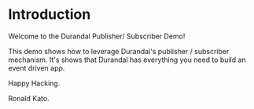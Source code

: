 ﻿# Introduction

Welcome to the Durandal Publisher/ Subscriber Demo!

This demo shows how to leverage Durandal's publisher / subscriber mechanism. It's shows that Durandal has everything you need to build an event driven app.

Happy Hacking.

Ronald Kato.

 
